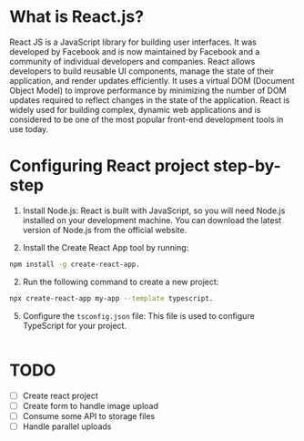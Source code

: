 # What is React.js?

React JS is a JavaScript library for building user interfaces. It was developed by Facebook and is now maintained by Facebook and a community of individual developers and companies. React allows developers to build reusable UI components, manage the state of their application, and render updates efficiently. It uses a virtual DOM (Document Object Model) to improve performance by minimizing the number of DOM updates required to reflect changes in the state of the application. React is widely used for building complex, dynamic web applications and is considered to be one of the most popular front-end development tools in use today.

# Configuring React project step-by-step
1. Install Node.js: React is built with JavaScript, so you will need Node.js installed on your development machine. You can download the latest version of Node.js from the official website.

2. Install the Create React App tool by running:
```sh
npm install -g create-react-app.
```

2. Run the following command to create a new project: 
```sh
npx create-react-app my-app --template typescript.
```

5. Configure the `tsconfig.json` file: This file is used to configure TypeScript for your project.
```json
```

# TODO

- [ ] Create react project
- [ ] Create form to handle image upload
- [ ] Consume some API to storage files
- [ ] Handle parallel uploads